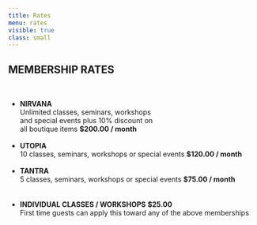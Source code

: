 ```yaml
---
title: Rates
menu: rates
visible: true
class: small
---
```


## MEMBERSHIP RATES
<br>

<div class="ratesText">
<ul class="is-no-padding">
<li class="dot-leader">
<b>NIRVANA</b><br>
Unlimited classes, seminars, workshops <br>and special events plus 10% discount on<br> <span class="dot-leader__left">all boutique items</span>
<span class="dot-leader__right"><b>$200.00 / month</b></span><br><br>
</li>
<li class="dot-leader"><b>UTOPIA</b><br>
<span class="dot-leader__left">10 classes, seminars, workshops or special events</span> <span class="dot-leader__right"><b>$120.00 / month</b></span><br><br>
</li>
<li class="dot-leader"><b>TANTRA</b><br>
<span class="dot-leader__left">5 classes, seminars, workshops or special events</span> <span class="dot-leader__right"><b>$75.00 / month</b></span><br><br><br>
</li>
<li class="dot-leader"><span class="dot-leader__left"><b>INDIVIDUAL CLASSES / WORKSHOPS</b></span> <span class="dot-leader__right"><b>$25.00</b></span>
<br>First time guests can apply this toward any of the above memberships</li>
</ul>
</div>
<br><br><br><br><br><br><br><br>